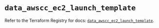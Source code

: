 # `data_awscc_ec2_launch_template`

Refer to the Terraform Registry for docs: [`data_awscc_ec2_launch_template`](https://registry.terraform.io/providers/hashicorp/awscc/0.70.0/docs/data-sources/ec2_launch_template).
